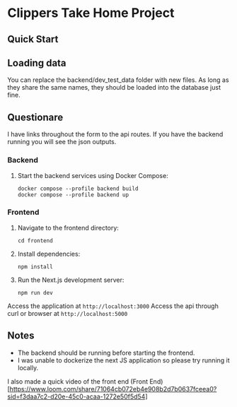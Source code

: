 # Clippers Take Home Project

## Quick Start

## Loading data

You can replace the backend/dev_test_data folder with new files. As long
as they share the same names, they should be loaded into the database just fine.

## Questionare 

I have links throughout the form to the api routes. If you have the backend running
you will see the json outputs.

### Backend
1. Start the backend services using Docker Compose:
   ```
   docker compose --profile backend build
   docker compose --profile backend up
   ```

### Frontend
1. Navigate to the frontend directory:
   ```
   cd frontend
   ```
2. Install dependencies:
   ```
   npm install
   ```
3. Run the Next.js development server:
   ```
   npm run dev
   ```

Access the application at `http://localhost:3000`
Access the api through curl or browser at `http://localhost:5000`


## Notes
- The backend should be running before starting the frontend.
- I was unable to dockerize the next JS application so please try running it locally.

I also made a quick video of the front end
(Front End)[https://www.loom.com/share/71064cb072eb4e908b2d7b0637fceea0?sid=f3daa7c2-d20e-45c0-acaa-1272e50f5d54]
